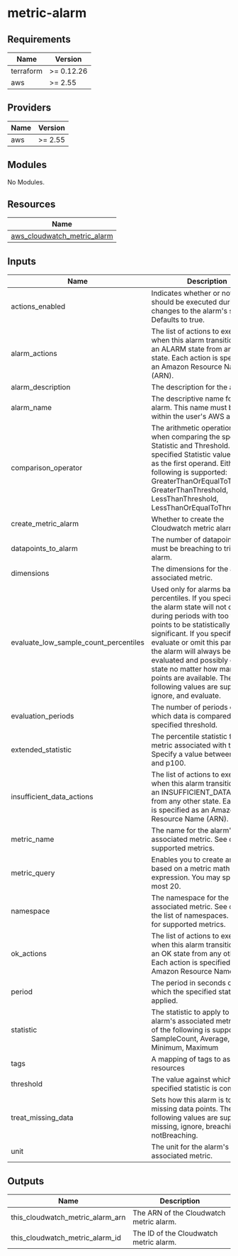 # metric-alarm

<!-- BEGINNING OF PRE-COMMIT-TERRAFORM DOCS HOOK -->
## Requirements

| Name | Version |
|------|---------|
| terraform | >= 0.12.26 |
| aws | >= 2.55 |

## Providers

| Name | Version |
|------|---------|
| aws | >= 2.55 |

## Modules

No Modules.

## Resources

| Name |
|------|
| [aws_cloudwatch_metric_alarm](https://registry.terraform.io/providers/hashicorp/aws/latest/docs/resources/cloudwatch_metric_alarm) |

## Inputs

| Name | Description | Type | Default | Required |
|------|-------------|------|---------|:--------:|
| actions\_enabled | Indicates whether or not actions should be executed during any changes to the alarm's state. Defaults to true. | `bool` | `true` | no |
| alarm\_actions | The list of actions to execute when this alarm transitions into an ALARM state from any other state. Each action is specified as an Amazon Resource Name (ARN). | `list(string)` | `null` | no |
| alarm\_description | The description for the alarm. | `string` | `null` | no |
| alarm\_name | The descriptive name for the alarm. This name must be unique within the user's AWS account. | `string` | n/a | yes |
| comparison\_operator | The arithmetic operation to use when comparing the specified Statistic and Threshold. The specified Statistic value is used as the first operand. Either of the following is supported: GreaterThanOrEqualToThreshold, GreaterThanThreshold, LessThanThreshold, LessThanOrEqualToThreshold. | `string` | n/a | yes |
| create\_metric\_alarm | Whether to create the Cloudwatch metric alarm | `bool` | `true` | no |
| datapoints\_to\_alarm | The number of datapoints that must be breaching to trigger the alarm. | `number` | `null` | no |
| dimensions | The dimensions for the alarm's associated metric. | `any` | `null` | no |
| evaluate\_low\_sample\_count\_percentiles | Used only for alarms based on percentiles. If you specify ignore, the alarm state will not change during periods with too few data points to be statistically significant. If you specify evaluate or omit this parameter, the alarm will always be evaluated and possibly change state no matter how many data points are available. The following values are supported: ignore, and evaluate. | `string` | `null` | no |
| evaluation\_periods | The number of periods over which data is compared to the specified threshold. | `number` | n/a | yes |
| extended\_statistic | The percentile statistic for the metric associated with the alarm. Specify a value between p0.0 and p100. | `string` | `null` | no |
| insufficient\_data\_actions | The list of actions to execute when this alarm transitions into an INSUFFICIENT\_DATA state from any other state. Each action is specified as an Amazon Resource Name (ARN). | `list(string)` | `null` | no |
| metric\_name | The name for the alarm's associated metric. See docs for supported metrics. | `string` | `null` | no |
| metric\_query | Enables you to create an alarm based on a metric math expression. You may specify at most 20. | `any` | `[]` | no |
| namespace | The namespace for the alarm's associated metric. See docs for the list of namespaces. See docs for supported metrics. | `string` | `null` | no |
| ok\_actions | The list of actions to execute when this alarm transitions into an OK state from any other state. Each action is specified as an Amazon Resource Name (ARN). | `list(string)` | `null` | no |
| period | The period in seconds over which the specified statistic is applied. | `string` | `null` | no |
| statistic | The statistic to apply to the alarm's associated metric. Either of the following is supported: SampleCount, Average, Sum, Minimum, Maximum | `string` | `null` | no |
| tags | A mapping of tags to assign to all resources | `map(string)` | `{}` | no |
| threshold | The value against which the specified statistic is compared. | `number` | n/a | yes |
| treat\_missing\_data | Sets how this alarm is to handle missing data points. The following values are supported: missing, ignore, breaching and notBreaching. | `string` | `"missing"` | no |
| unit | The unit for the alarm's associated metric. | `string` | `null` | no |

## Outputs

| Name | Description |
|------|-------------|
| this\_cloudwatch\_metric\_alarm\_arn | The ARN of the Cloudwatch metric alarm. |
| this\_cloudwatch\_metric\_alarm\_id | The ID of the Cloudwatch metric alarm. |
<!-- END OF PRE-COMMIT-TERRAFORM DOCS HOOK -->
